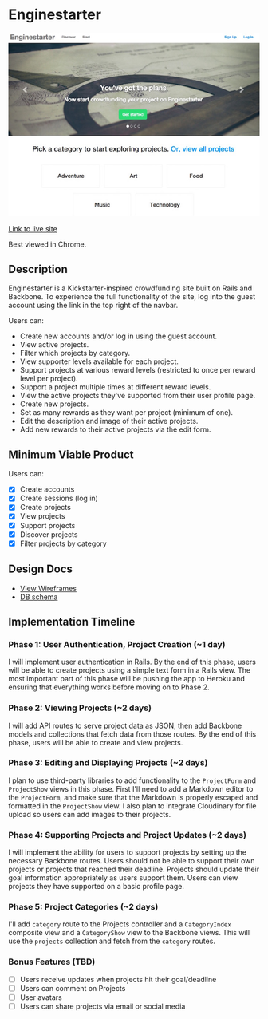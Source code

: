 # Enginestarter

![site](https://github.com/ralam/Enginestarter/blob/master/app/assets/images/screenshot.jpg)

[Link to live site][site]

Best viewed in Chrome.

[site]: http://www.enginestarter.xyz

## Description

Enginestarter is a Kickstarter-inspired crowdfunding site built on Rails and Backbone. To experience the full functionality of the site, log into the guest account using the link in the top right of the navbar.

Users can:
 - Create new accounts and/or log in using the guest account.
 - View active projects.
 - Filter which projects by category.
 - View supporter levels available for each project.
 - Support projects at various reward levels (restricted to once per reward level per project).
 - Support a project multiple times at different reward levels.
 - View the active projects they've supported from their user profile page.
 - Create new projects.
 - Set as many rewards as they want per project (minimum of one).
 - Edit the description and image of their active projects.
 - Add new rewards to their active projects via the edit form.

## Minimum Viable Product
Users can:

- [x] Create accounts
- [x] Create sessions (log in)
- [x] Create projects
- [x] View projects
- [x] Support projects
- [x] Discover projects
- [x] Filter projects by category

## Design Docs
* [View Wireframes][views]
* [DB schema][schema]

[views]: ./docs/views.md
[schema]: ./docs/schema.md

## Implementation Timeline

### Phase 1: User Authentication, Project Creation (~1 day)
I will implement user authentication in Rails. By the end of this phase, users
will be able to create projects using a simple text form in a Rails view. The most
important part of this phase will be pushing the app to Heroku and ensuring that
everything works before moving on to Phase 2.

### Phase 2: Viewing Projects (~2 days)
I will add API routes to serve project data as JSON, then add Backbone
models and collections that fetch data from those routes. By the end of this
phase, users will be able to create and view projects.

### Phase 3: Editing and Displaying Projects (~2 days)
I plan to use third-party libraries to add functionality to the `ProjectForm`
and `ProjectShow` views in this phase. First I'll need to add a Markdown editor
to the `ProjectForm`, and make sure that the Markdown is properly escaped and
formatted in the `ProjectShow` view. I also plan to integrate Cloudinary for
file upload so users can add images to their projects.

### Phase 4: Supporting Projects and Project Updates (~2 days)

I will implement the ability for users to support projects by setting up the
necessary Backbone routes. Users should not be able to support their own
projects or projects that reached their deadline. Projects should update their
goal information appropriately as users support them. Users can view projects
they have supported on a basic profile page.

### Phase 5: Project Categories (~2 days)
I'll add `category` route to the Projects controller and a `CategoryIndex`
composite view and a `CategoryShow` view to the Backbone views. This will use
the `projects` collection and fetch from the `category` routes.

### Bonus Features (TBD)
- [ ] Users receive updates when projects hit their goal/deadline
- [ ] Users can comment on Projects
- [ ] User avatars
- [ ] Users can share projects via email or social media
